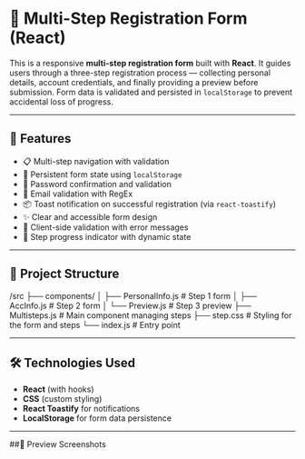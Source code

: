 # 🧾 Multi-Step Registration Form (React)

This is a responsive **multi-step registration form** built with **React**. It guides users through a three-step registration process — collecting personal details, account credentials, and finally providing a preview before submission. Form data is validated and persisted in `localStorage` to prevent accidental loss of progress.

---

## 🚀 Features

- 📋 Multi-step navigation with validation
- 💾 Persistent form state using `localStorage`
- 🔐 Password confirmation and validation
- 📧 Email validation with RegEx
- 📦 Toast notification on successful registration (via `react-toastify`)
- ✨ Clear and accessible form design
- 🧠 Client-side validation with error messages
- 🔁 Step progress indicator with dynamic state

---

## 📂 Project Structure

/src
├── components/
│ ├── PersonalInfo.js # Step 1 form
│ ├── AccInfo.js # Step 2 form
│ └── Preview.js # Step 3 preview
├── Multisteps.js # Main component managing steps
├── step.css # Styling for the form and steps
└── index.js # Entry point


---

## 🛠️ Technologies Used

- **React** (with hooks)
- **CSS** (custom styling)
- **React Toastify** for notifications
- **LocalStorage** for form data persistence

---

##📸 Preview Screenshots



